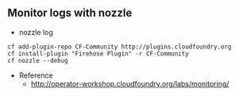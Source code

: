 ## Monitor logs with nozzle

- nozzle log
```
cf add-plugin-repo CF-Community http://plugins.cloudfoundry.org
cf install-plugin "Firehose Plugin" -r CF-Community
cf nozzle --debug
```

- Reference
  - http://operator-workshop.cloudfoundry.org/labs/monitoring/
